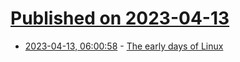 # [Published on 2023-04-13](index.md)

* [2023-04-13, 06:00:58](https://lobste.rs/s/nqnvaq/early_days_linux) - [The early days of Linux](https://lwn.net/Articles/928581/)
